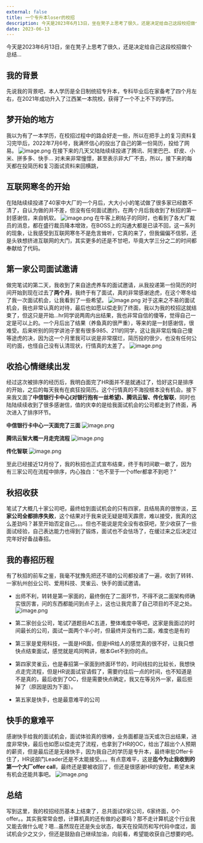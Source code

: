 ```yaml
---
external: false
title: 一个专升本loser的校招
description: 今天是2023年6月13日，坐在凳子上思考了很久，还是决定给自己这段校招做个总结...
date: 2023-06-13
---
```


今天是2023年6月13日，坐在凳子上思考了很久，还是决定给自己这段校招做个总结...

## 我的背景
先说我的背景吧，本人学历是全日制统招专升本，专科毕业后在家备考了四个月左右，在2021年成功升入了江西某一本院校，获得了一个不上不下的学历。

## 梦开始的地方
我以为有了一本学历，在校招过程中的路会好走一些，所以在把手上的复习资料复习完毕后，2022年7月6号，我满怀信心的投出了自己的第一份简历，投给了网易。
![image.png](https://z4a.net/images/2023/07/26/school_1.png)
在接下来的几天又陆陆续续投递了腾讯、阿里巴巴、虾皮、小米、拼多多、快手... 对未来非常憧憬，甚至表示非大厂不去，所以，接下来的每天都在投简历和复习面试资料来回横跳，

## 互联网寒冬的开始
在陆陆续续投递了40家中大厂的一个月后，大大小小的笔试做了很多家已经数不清了，自认为做的并不差，但没有任何面试邀约，在两个月后我收到了秋招的第一封感谢信，来自帆软。
![image.png](https://z4a.net/images/2023/07/26/school_2.png)
在牛客上刷帖子的同时，也看到了各大厂裁员的消息，都在盛行裁员降本增效，在BOSS上的沟通大都是已读不回，这一系列的现象，让我感受到互联网寒冬不是危言耸听，它真的来了，但我偏偏不信邪，还是头铁想挤进互联网的大门，其实更多的还是不甘吧，毕竟大学三分之二的时间都奉献给了代码。

## 第一家公司面试邀请
做完笔试的第二天，我收到了来自途虎养车的面试邀请，从我投递第一份简历的时间开始到现在过去了**两个月**，我终于有了面试，真的非常感谢途虎，在这个寒冬给了我一次面试机会，让我看到了一些希望。
![image.png](https://z4a.net/images/2023/07/26/school_3.png)
对于这来之不易的面试机会，我也非常认真的对待，最后也如愿以偿走到了终面，我以为我的校招这就结束了，但这只是开始...hr同学说两周内出结果，我也非常自信的傻等，觉得自己一定是可以上的。一个月后出了结果（养鱼真的很严重），等来的是一封感谢信，很难受。后来听别的同学讲池子里有很多985、211的同学，这让我非常后悔自己傻等途虎的决，因为这一个月里我可以说是非常摆烂，简历投的很少，也没有任何公司约面，也怪自己没有认清现状，行情真的太差了。
![image.png](https://z4a.net/images/2023/07/26/school_4.png)

## 收拾心情继续出发
经过这次被排序的经历后，我明白面完了HR面并不是就通过了，恰好这只是排序的开始，之后的每天我有在疯狂投简历。这个行情真的不海投根本没有机会。接下来我又面了**中信银行卡中心(对银行抱有一丝希望)、腾讯云智、传化智联**，同时也陆陆续续收到了很多感谢信，值的庆幸的是给我面试机会的公司都走到了终面，再次进入了排序环节。

**中信银行卡中心一天面完了三面**
![image.png](https://z4a.net/images/2023/07/26/school_5.png)

**腾讯云智大概一月走完流程**
![image.png](https://z4a.net/images/2023/07/26/school_6.png)

**传化智联**
![image.png](https://z4a.net/images/2023/07/26/school_7.png)

至此已经接近12月份了，我的秋招也正式宣布结束，终于有时间歇一歇了，因为有三家公司在流程中排序，内心独白：“也不至于一个offer都拿不到吧？”

## 秋招收获
笔试了大概几十家公司吧，最终给到面试机会的只有四家，且结局真的很惨淡，**三家公司全都排序失败**，这个结果对于我来说无疑是晴天霹雳，难以接受，我真的这么差劲吗？甚至开始否定自己。。。但也不能说是完全没有收获吧，至少收获了一些面试经验，自己表达能力也得到了锻炼，面试也不会怯场了，在缓过来之后决定过完年好好备战春招。

## 我的春招历程
有了秋招的前车之鉴，我毫不犹豫先把还不错的公司都投递了一遍，收到了转转、一家杭州创业公司、爱用科技、灵雀云、快手的面试邀请。
- 出师不利，转转是第一家面的，最终倒在了二面环节，不得不说二面架构师确实很厉害，问的东西都能问到点子上，这也让我完善了自己项目的不足之处。
![image.png](https://z4a.net/images/2023/07/26/school_8.png)

- 第二家创业公司，笔试7道题目AC五道，整体难度中等吧，这家是我面过的时间最长的公司，面试一面两个半小时，但最终并没有约二面，难度也是有的

- 第三家是爱用科技，一面是HR面，但是HR给人的感觉真的很不好，让我只想快点结束面试，感觉就是鸡同鸭讲，根本Get不到你的点。

- 第四家灵雀云，也是春招第一家面到终面环节的，时间线拉的比较长，我想快点走完流程，但是HR说面试官请假了，需要约往后一点的时间，也不知道是不是真的，最后收到了OC，但是需要快点确定，我又在等另外一家，最后拒掉了（原因是因为下面）。

- 第五家是快手，也是最意难平的公司

## 快手的意难平
感谢快手给我的面试机会，面试体验真的很棒，业务面都是当天或次日出结果，进度非常快，最后也如愿以偿走完了流程，也拿到了HR的OC，给出了超出个人预期的薪资，但是最后还是无缘快手，因为我自己的学历是专升本，最终审批Offer卡住了，HR说部门Leader还是不太能接受。。。有点意难平，这是**迄今为止我收到的第一个大厂offer call**，最终还是要被收回了，但还是很感谢HR的安慰，希望未来有机会还能共事吧。
![image.png](https://z4a.net/images/2023/07/26/school_9.png)

## 总结
写到这里，我的校招经历基本上结束了，总共面试9家公司，6家终面，0个offer。。其实我常常会想，计算机真的还有做的必要吗？那不走计算机这个行业我又能去做什么呢？嗯...虽然现在还是失业状态，每天在投简历和写代码中度过，面试机会少之又少，但还是鼓励自己继续加油，向前看，希望能收获自己想要的吧。